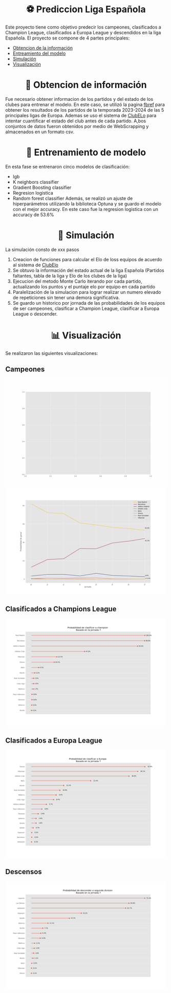 <div style="text-align: center;">

# :soccer: Prediccion Liga Española

</div>

Este proyecto tiene como objetivo predecir los campeones, clasificados a Champion League, clasificados a Europa League y descendidos en la liga Española.
El proyecto se compone de 4 partes principales:
- [Obtencion de la información](#book-obtencion-de-información)
- [Entreamiento del modelo](#bicyclist-entrenamiento-de-modelo)
- [Simulación](#dart-simulación)
- [Visualización](#bar_chart-visualización)
<div style="text-align: center;">

# :book: Obtencion de información
</div>

Fue necesario obtener informacion de los partidos y del estado de los clubes para entrenar el modelo. En este caso, se utilizó la pagina [fbref](https://fbref.com/es/) para obtener los resultados de los partidos de la temporada 2023-2024 de las 5 principales ligas de Europa. Ademas se uso el sistema de [ClubELo](http://clubelo.com/) para intentar cuantificar el estado del club antes de cada partido. A,bos conjuntos de datos fueron obtenidos por medio de WebScrapping y almacenados en un formato csv.

<div style="text-align: center;">

# :bicyclist: Entrenamiento de modelo
</div>

En esta fase se entrenaron cinco modelos de clasificación:
* lgb
* K neighbors classifier
* Gradient Boosting classifier
* Regresion logistica
* Random forest classifier
Además, se realizó un ajuste de hiperparámetros utilizando la biblioteca Optuna y se guardo el modelo con el mejor accuracy. En este caso fue la regresion logistica con un accuracy de 53.6%

<div style="text-align: center;">

# :dart: Simulación
</div>

La simulación consto de xxx pasos
1. Creacion de funciones para calcular el Elo de loss equipos de acuerdo al sistema de [ClubElo](http://clubelo.com/System)
2. Se obtuvo la información del estado actual de la liga Española (Partidos faltantes, tabla de la liga y Elo de los clubes de la liga)
3. Ejecucion del metodo Monte Carlo iterando por cada partido, actualizando los puntos y el puntaje elo por equipo en cada partido
4. Paralelización de la simulacion para lograr realizar un numero elevado de repeticiones sin tener una demora significativa.
5. Se guardo un historico por jornada de las probabilidades de los equipos de ser campeones, clasificar a Champion League, clasificar a Europa League o descender. 
<div style="text-align: center;">

# :bar_chart: Visualización
</div>

Se realizaron las siguientes visualizaciones:

## Campeones

![Probabilidades Mejores Equipos](Visualizaciones/Probabilidad_Mejores_Equipos.gif)
![Probabilidad de ser campeon](Visualizaciones/Campeones.png)

## Clasificados a Champions League
![Probabilidad de clasificar a champion](Visualizaciones/clasificar_a_champion_lollipop.png)
## Clasificados a Europa League
![Probabilidad de clasificar a champion](Visualizaciones/clasificar_a_Europa_lollipop.png)
## Descensos
![Probabilidad de descender](Visualizaciones/descender_a_segunda_division_lollipop.png)
